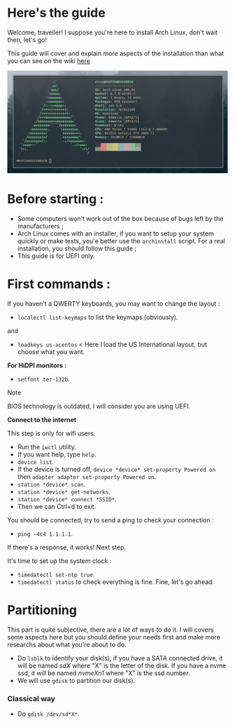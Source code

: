 # Here's the guide

Welcome, traveller! I suppose you're here to install Arch Linux, don't wait then, let's go!

This guide will cover and explain more aspects of the installation than what you can see on the wiki [here](wiki.archlinux.org/title/Installation_guide)

![Archlinux finished install](./screenshots/archlinux.png)

# Before starting :

- Some computers won't work out of the box because of bugs left by the manufacturers ;
- Arch Linux comes with an installer, if you want to setup your system quickly or make tests, you'e better use the `archinstall` script. For a real installation, you should follow this guide ;
- This guide is for UEFI only.

# First commands :

If you haven't a QWERTY keyboards, you may want to change the layout :

- `localectl list-keymaps` to list the keymaps (obviously).

and

- `loadkeys us-acentos` < Here I load the US International layout, but choose what you want.

**For HiDPI monitors :**

- `setfont ter-132b`.

> [!NOTE]
> BIOS technology is outdated, I will consider you are using UEFI.

**Connect to the internet** 

This step is only for wifi users.

- Run the `iwctl` utility.
- If you want help, type `help`.
- `device list`.
- If the device is turned off, `device *device* set-property Powered on` then `adapter adapter set-property Powered on`.
- `station *device* scan`.
- `station *device* get-networks`.
- `station *device* connect *SSID*`.
- Then we can Ctrl+d to exit.

You should be connected, try to send a ping to check your connection :

- `ping -4c4 1.1.1.1`.

If there's a response, it works! Next step.

It's time to set up the system clock :

- `timedatectl set-ntp true`.
- `timedatectl status` to check everything is fine.
Fine, let's go ahead.

# Partitioning 

This part is quite subjective, there are a lot of ways to do it. I will covers some aspects here but you should define your needs first and make more researchs about what you're about to do.

- Do `lsblk` to identify your disk(s), if you have a SATA connected drive, it will be named *sdX* where "X" is the letter of the disk. If you have a nvme ssd, it will be named *nvmeXn1* where "X" is the ssd number.
- We will use `gdisk` to partition our disk(s).

### Classical way

- Do `gdisk /dev/sd*X*`.
